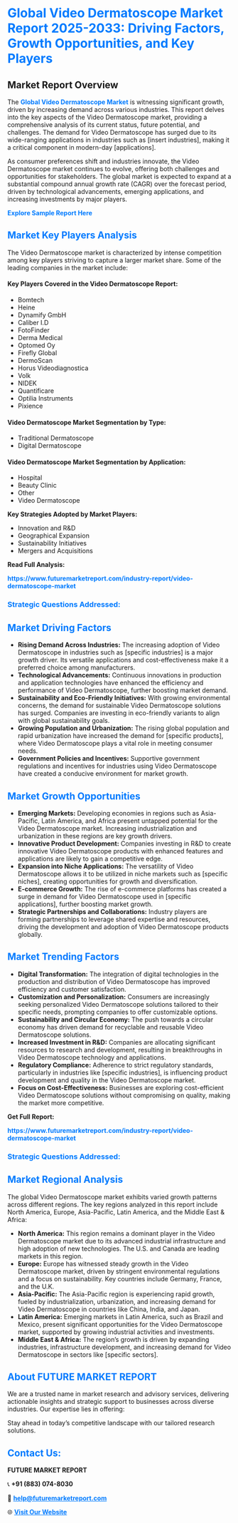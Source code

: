 <h1 style="color: #007BFF;">Global Video Dermatoscope Market Report 2025-2033: Driving Factors, Growth Opportunities, and Key Players</h1>

<section id="overview">
<h2>Market Report Overview</h2>
<p>The <a href="https://www.futuremarketreport.com/industry-report/video-dermatoscope-market" style="color: #007BFF; text-decoration: none;"><strong>Global Video Dermatoscope Market</strong></a> is witnessing significant growth, driven by increasing demand across various industries. This report delves into the key aspects of the Video Dermatoscope market, providing a comprehensive analysis of its current status, future potential, and challenges. The demand for Video Dermatoscope has surged due to its wide-ranging applications in industries such as [insert industries], making it a critical component in modern-day [applications].</p>
<p>As consumer preferences shift and industries innovate, the Video Dermatoscope market continues to evolve, offering both challenges and opportunities for stakeholders. The global market is expected to expand at a substantial compound annual growth rate (CAGR) over the forecast period, driven by technological advancements, emerging applications, and increasing investments by major players.</p>
</section>

<section id="overview">
<p><a href="https://www.futuremarketreport.com/request-sample/reportId=123081" style="color: #007BFF; text-decoration: none;"><strong>Explore Sample Report Here</strong></a></p>
</section>

<section id="key-players">
<h2 style="color: #007BFF;">Market Key Players Analysis</h2>
<p>The Video Dermatoscope market is characterized by intense competition among key players striving to capture a larger market share. Some of the leading companies in the market include:</p>
<h4>Key Players Covered in the Video Dermatoscope Report:</h4>
<ul><li>Bomtech</li><li>Heine</li><li>Dynamify GmbH</li><li>Caliber I.D</li><li>FotoFinder</li><li>Derma Medical</li><li>Optomed Oy</li><li>Firefly Global</li><li>DermoScan</li><li>Horus Videodiagnostica</li><li>Volk</li><li>NIDEK</li><li>Quantificare</li><li>Optilia Instruments</li><li>Pixience</li></ul>
<h4>Video Dermatoscope Market Segmentation by Type:</h4>
<ul><li>Traditional Dermatoscope</li><li>Digital Dermatoscope</li></ul>

<h4>Video Dermatoscope Market Segmentation by Application:</h4>
<ul><li>Hospital</li><li>Beauty Clinic</li><li>Other</li><li>Video Dermatoscope</li></ul>
<p><strong>Key Strategies Adopted by Market Players:</strong></p>
<ul>
<li>Innovation and R&D</li>
<li>Geographical Expansion</li>
<li>Sustainability Initiatives</li>
<li>Mergers and Acquisitions</li>
</ul>
</section>

<section>
<p><strong>Read Full Analysis: </strong></p><a href="https://www.futuremarketreport.com/industry-report/video-dermatoscope-market" style="color: #007BFF; text-decoration: none;"><strong>https://www.futuremarketreport.com/industry-report/video-dermatoscope-market</strong></a>
<h3 style="color: #007BFF;">Strategic Questions Addressed:</h3>
</section>

<section id="driving-factors">
<h2 style="color: #007BFF;">Market Driving Factors</h2>
<ul>
<li><strong>Rising Demand Across Industries:</strong> The increasing adoption of Video Dermatoscope in industries such as [specific industries] is a major growth driver. Its versatile applications and cost-effectiveness make it a preferred choice among manufacturers.</li>
<li><strong>Technological Advancements:</strong> Continuous innovations in production and application technologies have enhanced the efficiency and performance of Video Dermatoscope, further boosting market demand.</li>
<li><strong>Sustainability and Eco-Friendly Initiatives:</strong> With growing environmental concerns, the demand for sustainable Video Dermatoscope solutions has surged. Companies are investing in eco-friendly variants to align with global sustainability goals.</li>
<li><strong>Growing Population and Urbanization:</strong> The rising global population and rapid urbanization have increased the demand for [specific products], where Video Dermatoscope plays a vital role in meeting consumer needs.</li>
<li><strong>Government Policies and Incentives:</strong> Supportive government regulations and incentives for industries using Video Dermatoscope have created a conducive environment for market growth.</li>
</ul>
</section>

<section id="growth-opportunities">
<h2 style="color: #007BFF;">Market Growth Opportunities</h2>
<ul>
<li><strong>Emerging Markets:</strong> Developing economies in regions such as Asia-Pacific, Latin America, and Africa present untapped potential for the Video Dermatoscope market. Increasing industrialization and urbanization in these regions are key growth drivers.</li>
<li><strong>Innovative Product Development:</strong> Companies investing in R&D to create innovative Video Dermatoscope products with enhanced features and applications are likely to gain a competitive edge.</li>
<li><strong>Expansion into Niche Applications:</strong> The versatility of Video Dermatoscope allows it to be utilized in niche markets such as [specific niches], creating opportunities for growth and diversification.</li>
<li><strong>E-commerce Growth:</strong> The rise of e-commerce platforms has created a surge in demand for Video Dermatoscope used in [specific applications], further boosting market growth.</li>
<li><strong>Strategic Partnerships and Collaborations:</strong> Industry players are forming partnerships to leverage shared expertise and resources, driving the development and adoption of Video Dermatoscope products globally.</li>
</ul>
</section>

<section id="trending-factors">
<h2 style="color: #007BFF;">Market Trending Factors</h2>
<ul>
<li><strong>Digital Transformation:</strong> The integration of digital technologies in the production and distribution of Video Dermatoscope has improved efficiency and customer satisfaction.</li>
<li><strong>Customization and Personalization:</strong> Consumers are increasingly seeking personalized Video Dermatoscope solutions tailored to their specific needs, prompting companies to offer customizable options.</li>
<li><strong>Sustainability and Circular Economy:</strong> The push towards a circular economy has driven demand for recyclable and reusable Video Dermatoscope solutions.</li>
<li><strong>Increased Investment in R&D:</strong> Companies are allocating significant resources to research and development, resulting in breakthroughs in Video Dermatoscope technology and applications.</li>
<li><strong>Regulatory Compliance:</strong> Adherence to strict regulatory standards, particularly in industries like [specific industries], is influencing product development and quality in the Video Dermatoscope market.</li>
<li><strong>Focus on Cost-Effectiveness:</strong> Businesses are exploring cost-efficient Video Dermatoscope solutions without compromising on quality, making the market more competitive.</li>
</ul>
</section>

<section>
<p><strong>Get Full Report: </strong></p><a href="https://www.futuremarketreport.com/industry-report/video-dermatoscope-market" style="color: #007BFF; text-decoration: none;"><strong>https://www.futuremarketreport.com/industry-report/video-dermatoscope-market</strong></a>
<h3 style="color: #007BFF;">Strategic Questions Addressed:</h3>
</section>


<section id="regional-analysis">
<h2 style="color: #007BFF;">Market Regional Analysis</h2>
<p>The global Video Dermatoscope market exhibits varied growth patterns across different regions. The key regions analyzed in this report include North America, Europe, Asia-Pacific, Latin America, and the Middle East & Africa:</p>
<ul>
<li><strong>North America:</strong> This region remains a dominant player in the Video Dermatoscope market due to its advanced industrial infrastructure and high adoption of new technologies. The U.S. and Canada are leading markets in this region.</li>
<li><strong>Europe:</strong> Europe has witnessed steady growth in the Video Dermatoscope market, driven by stringent environmental regulations and a focus on sustainability. Key countries include Germany, France, and the U.K.</li>
<li><strong>Asia-Pacific:</strong> The Asia-Pacific region is experiencing rapid growth, fueled by industrialization, urbanization, and increasing demand for Video Dermatoscope in countries like China, India, and Japan.</li>
<li><strong>Latin America:</strong> Emerging markets in Latin America, such as Brazil and Mexico, present significant opportunities for the Video Dermatoscope market, supported by growing industrial activities and investments.</li>
<li><strong>Middle East & Africa:</strong> The region’s growth is driven by expanding industries, infrastructure development, and increasing demand for Video Dermatoscope in sectors like [specific sectors].</li>
</ul>
</section>

<footer>
<h2 style="color: #007BFF;">About FUTURE MARKET REPORT</h2>
<p>We are a trusted name in market research and advisory services, delivering actionable insights and strategic support to businesses across diverse industries. Our expertise lies in offering:</p>

<p>Stay ahead in today’s competitive landscape with our tailored research solutions.</p>

<h2 style="color: #007BFF;">Contact Us:</h2>
<p><strong>FUTURE MARKET REPORT</strong></p>
<p>📞 <strong>+91 (883) 074-8030</strong></p>
<p>📧 <strong><a href="mailto:help@futuremarketreport.com" style="color: #007BFF;">help@futuremarketreport.com</a></strong></p>
<p>🌐 <strong><a href="https://www.futuremarketreport.com/" style="color: #007BFF;">Visit Our Website</a></strong></p>
</footer>
